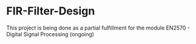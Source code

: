 # FIR-Filter-Design
This project is being done as a partial fulfillment for the module EN2570 - Digital Signal Processing (ongoing)
